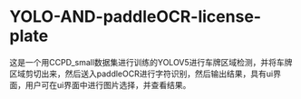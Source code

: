 # YOLO-AND-paddleOCR-license-plate
这是一个用CCPD_small数据集进行训练的YOLOV5进行车牌区域检测，并将车牌区域剪切出来，然后送入paddleOCR进行字符识别，然后输出结果，具有ui界面，用户可在ui界面中进行图片选择，并查看结果。
